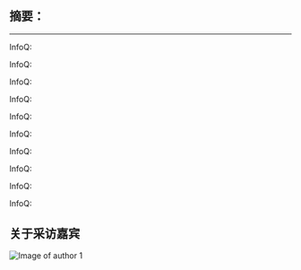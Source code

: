 # 

## 摘要：

--------------------------------------------------


InfoQ: 

>


InfoQ: 

>



InfoQ: 

>




InfoQ: 

>


InfoQ:

>


InfoQ: 

>

InfoQ: 

>


InfoQ: 
>


InfoQ: 
>


InfoQ: 

>




## 关于采访嘉宾
![Image of author 1]()
